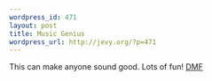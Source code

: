 ```yaml
--- 
wordpress_id: 471
layout: post
title: Music Genius
wordpress_url: http://jevy.org/?p=471
---
```

This can make anyone sound good.  Lots of fun!
<a href="http://www.thepixelplant.net/dmf/dmf.html">DMF</a>
